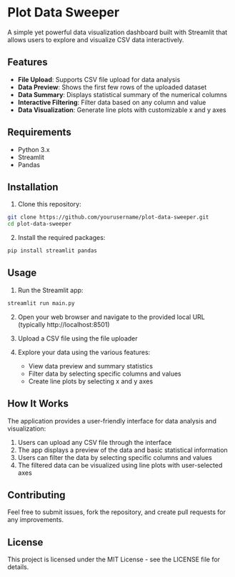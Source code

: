 # Plot Data Sweeper

A simple yet powerful data visualization dashboard built with Streamlit that allows users to explore and visualize CSV data interactively.

## Features

- **File Upload**: Supports CSV file upload for data analysis
- **Data Preview**: Shows the first few rows of the uploaded dataset
- **Data Summary**: Displays statistical summary of the numerical columns
- **Interactive Filtering**: Filter data based on any column and value
- **Data Visualization**: Generate line plots with customizable x and y axes

## Requirements

- Python 3.x
- Streamlit
- Pandas

## Installation

1. Clone this repository:
```bash
git clone https://github.com/yourusername/plot-data-sweeper.git
cd plot-data-sweeper
```

2. Install the required packages:
```bash
pip install streamlit pandas
```

## Usage

1. Run the Streamlit app:
```bash
streamlit run main.py
```

2. Open your web browser and navigate to the provided local URL (typically http://localhost:8501)

3. Upload a CSV file using the file uploader

4. Explore your data using the various features:
   - View data preview and summary statistics
   - Filter data by selecting specific columns and values
   - Create line plots by selecting x and y axes

## How It Works

The application provides a user-friendly interface for data analysis and visualization:

1. Users can upload any CSV file through the interface
2. The app displays a preview of the data and basic statistical information
3. Users can filter the data by selecting specific columns and values
4. The filtered data can be visualized using line plots with user-selected axes

## Contributing

Feel free to submit issues, fork the repository, and create pull requests for any improvements.

## License

This project is licensed under the MIT License - see the LICENSE file for details.
